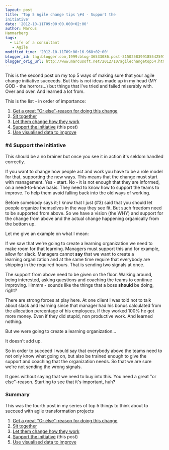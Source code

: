 ```yaml
---
layout: post
title: 'Top 5 Agile change tips \#4 - Support the
initiative'
date: '2012-10-11T09:00:00.000+02:00'
author: Marcus
Hammarberg
tags:
  - Life of a consultant
   - Agile
modified_time: '2012-10-11T09:00:16.968+02:00'
blogger_id: tag:blogger.com,1999:blog-36533086.post-3150258399185542597
blogger_orig_url: http://www.marcusoft.net/2012/10/agilechangetop54.html
---
```




<div class="p1">

This is the second post on my top 5 ways of making sure that your agile
change initiative succeeds. But this is not ideas made up in my head (MY
GOD - the horrors...) but things that I've tried and failed miserably
with. Over and over. And learned a lot from.

</div>

<div class="p2">



</div>

<div class="p1">

This is the list - in order of importance:

</div>

1.  <a href="http://www.marcusoft.net/2012/10/agilechangetop51.html"
    target="_blank">Get a great "Or else"-reason for doing this change</a>
2.  <a href="http://www.marcusoft.net/2012/10/agilechangetop52.html"
    target="_blank">Sit together</a>
3.  <a href="http://www.marcusoft.net/2012/10/agilechangetop53.html"
    target="_blank">Let them change how they work</a>
4.  <a href="http://www.marcusoft.net/2012/10/agilechangetop54.html"
    target="_blank">Support the initiative</a> (this post)
5.  <a href="http://www.marcusoft.net/2012/10/agilechangetop55.html"
    target="_blank">Use visualised data to improve</a>



### \#4 Support the initiative

<div>

This should be a no brainer but once you see it in action it's seldom
handled correctly. 

</div>

<div>



</div>

<div>

If you want to change how people act and work you have to be a role
model for that, supporting the new ways. This means that the change must
start with management. Yes - start. No - it is not enough that they are
informed, on a need-to-know basis. They need to know how to support the
teams to improve. To help them avoid falling back into the old ways of
working. 

</div>

<div>



</div>

<div>

Before somebody says it; I know that I just (#3) said that you should
let people organize themselves in the way they see fit. But such freedom
need to be supported from above. So we have a vision (the WHY) and
support for the change from above and the actual change happening
organically from the bottom up. 

</div>

<div>



</div>

<div>

Let me give an example on what I mean:

</div>

<div>

If we saw that we're going to create a learning organization we need to
make room for that learning. Managers must support this and for example,
allow for slack. Managers cannot **say** that we want to create a
learning organization and at the same time require that everybody are
shipping in the required hours. That is sending two signals at once. 

</div>

<div>

The support from above need to be given on the floor. Walking around,
being interested, asking questions and coaching the teams to continue
improving. Hmmm - sounds like the things that a boss **should** be
doing, right? 

</div>

<div>



</div>

<div>

There are strong forces at play here. At one client I was told not to
talk about slack and learning since that manager had his bonus
calculated from the allocation percentage of his employees. If they
worked 100% he got more money. Even if they did stupid, non productive
work. And learned nothing. 

</div>

<div>

But we were going to create a learning organization...  

</div>

<div>

It doesn't add up. 

</div>

<div>



</div>

<div>

So in order to succeed I would say that everybody above the teams need
to not only know what going on, but also be trained enough to give the
support and coaching that the organization needs. So that we are sure
we're not sending the wrong signals. 

</div>

<div>

It goes without saying that we need to buy into this. You need a great
"or else"-reason. Starting to see that it's important, huh?

</div>

### Summary

<div>

<div class="p1">

This was the fourth post in my series of top 5 things to think about to
succeed with agile transformation projects  

</div>

</div>

<div>



1.  <a href="http://www.marcusoft.net/2012/10/agilechangetop51.html"
    target="_blank">Get a great "Or else"-reason for doing this change</a>
2.  <a href="http://www.marcusoft.net/2012/10/agilechangetop52.html"
    target="_blank">Sit together</a>
3.  <a href="http://www.marcusoft.net/2012/10/agilechangetop53.html"
    target="_blank">Let them change how they work</a>
4.  <a href="http://www.marcusoft.net/2012/10/agilechangetop54.html"
    target="_blank">Support the initiative</a> (this post)
5.  <a href="http://www.marcusoft.net/2012/10/agilechangetop55.html"
    target="_blank">Use visualised data to improve</a>

</div>

<div>

</div>
